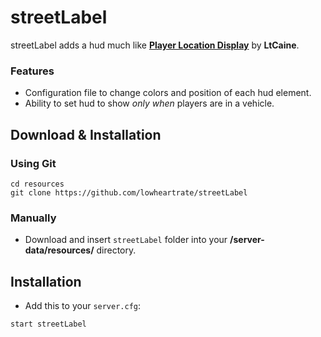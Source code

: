 # streetLabel
streetLabel adds a hud much like **[Player Location Display](https://www.gta5-mods.com/scripts/player-location-display-v3-50)** by **LtCaine**.

### Features
- Configuration file to change colors and position of each hud element.
- Ability to set hud to show *only when* players are in a vehicle.

## Download & Installation

### Using Git
```
cd resources
git clone https://github.com/lowheartrate/streetLabel
```

### Manually
- Download and insert `streetLabel` folder into your **/server-data/resources/** directory.

## Installation
- Add this to your `server.cfg`:

```
start streetLabel
```
